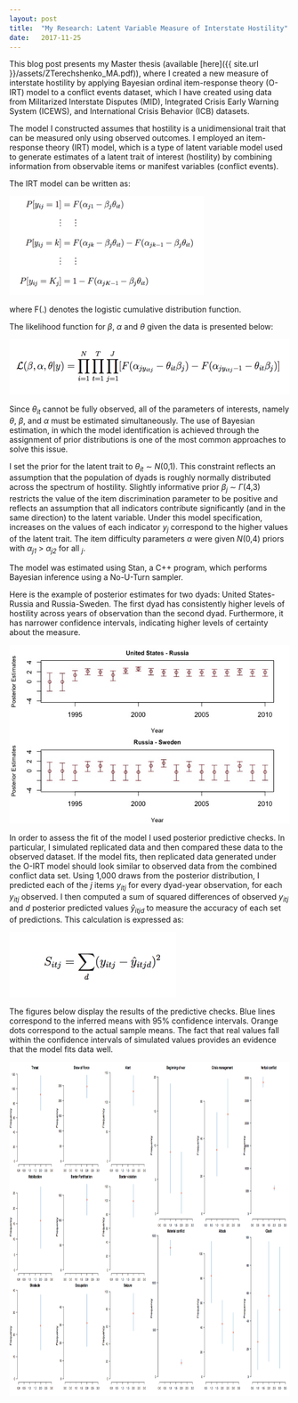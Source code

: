 ```yaml
---
layout: post
title:  "My Research: Latent Variable Measure of Interstate Hostility"
date:   2017-11-25 
---
```


This blog post presents my Master thesis (available [here]({{ site.url }}/assets/ZTerechshenko_MA.pdf)), where I created a new measure of interstate hostility by applying Bayesian ordinal item-response theory (O-IRT) model to a conflict events dataset, which I have created using data from Militarized Interstate Disputes (MID), Integrated Crisis Early Warning System (ICEWS), and International Crisis Behavior (ICB) datasets. 

The model I constructed assumes that hostility is a unidimensional trait that can be measured only using observed outcomes. I employed an item-response theory (IRT) model, which is a type of latent variable model used to generate estimates of a latent trait of interest (hostility) by combining information from observable items or manifest variables (conflict events). 

The IRT model can be written as:

<img src="/assets/IRT-1.png" alt="my caption" style="width: 350px;"/>

where F(.) denotes the logistic cumulative distribution function.

The likelihood function for $\beta$, $\alpha$ and $\theta$ given the data is presented below:

<img src="/assets/IRT-2.png" alt="my caption" style="height: 100px;"/>

Since *θ*<sub>*it*</sub> cannot be fully observed, all of the parameters of interests, namely *θ*, *β*, and *α* must be estimated simultaneously. The use of Bayesian estimation, in which the model identification is achieved through the assignment of prior distributions is one of the most common approaches to solve this issue.

I set the prior for the latent trait  to *θ*<sub>*it*</sub> ∼ *N*(0,1). This constraint reflects an assumption that the population of dyads is roughly normally distributed across the spectrum of hostility.  Slightly informative prior *β*<sub>*j*</sub> ∼ *Γ*(4,3)  restricts the value of the item discrimination parameter to be positive and reflects an assumption that all indicators contribute significantly (and in the same direction) to the latent variable. Under this model specification, increases on the values of each indicator 
*y*<sub>*j*</sub> correspond to the higher values of the latent trait. The item difficulty parameters *α* were given *N*(0,4) priors with *α*<sub>*j1*</sub> > *α*<sub>*j2*</sub> for all <sub>*j*</sub>. 

The model was estimated using Stan, a C++ program, which performs Bayesian inference  using a No-U-Turn sampler.

Here is the example of posterior estimates for two dyads: United States-Russia and Russia-Sweden.  The first dyad has consistently higher levels of hostility across years of observation than the second dyad. Furthermore, it has narrower confidence intervals, indicating higher levels of certainty about the measure.


![jpeg](/assets/PostEstim.jpeg)


In order to assess the fit of the model I used posterior predictive checks. 
In particular, I simulated replicated data and then compared these data to the observed dataset. 
If the model fits, then replicated data generated under the O-IRT model should look similar to observed data from the combined conflict data set. Using 1,000 draws from the posterior distribution, I predicted each of the *j* items *y*<sub>*itj*</sub> for every dyad-year observation, for each *y*<sub>*itj*</sub> observed. 
I then computed a sum of squared differences of observed *y*<sub>*itj*</sub> and *d* posterior predicted values *ŷ*<sub>*itjd*</sub> to measure the accuracy of each set of predictions. This calculation is expressed as:

<img src="/assets/PostPred.png" alt="my caption" style="width: 300px;"/>

The figures below display the results of the predictive checks. Blue lines correspond to the inferred means with 95% confidence intervals. Orange dots correspond to the actual sample means. The fact that real values fall within the confidence intervals of simulated values provides an evidence that the model fits data well.


<img src="/assets/postpredcheks.png" alt="my caption" width = "800" height = "600" >









